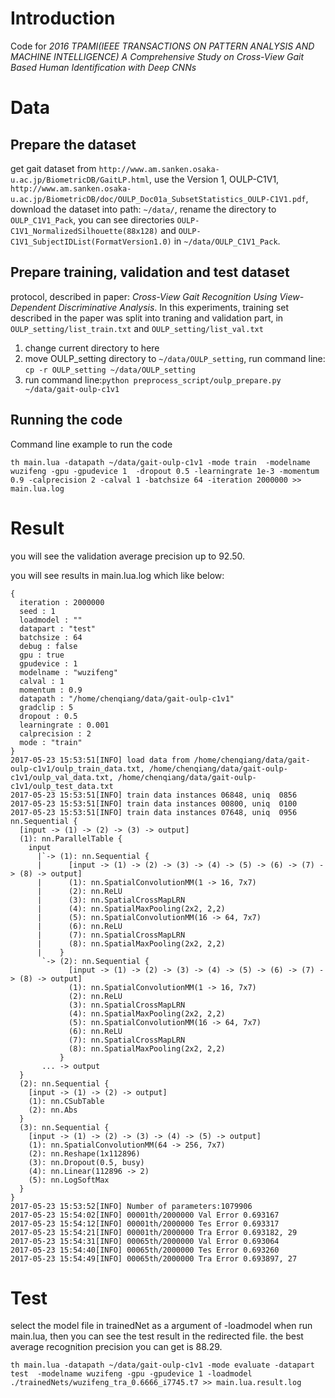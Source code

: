 # Introduction
Code for *2016 TPAMI(IEEE TRANSACTIONS ON PATTERN ANALYSIS AND MACHINE INTELLIGENCE) A Comprehensive Study on Cross-View Gait Based Human Identification with Deep CNNs*

# Data
## Prepare the dataset
get gait dataset from `http://www.am.sanken.osaka-u.ac.jp/BiometricDB/GaitLP.html`,
use the Version 1, OULP-C1V1, `http://www.am.sanken.osaka-u.ac.jp/BiometricDB/doc/OULP_Doc01a_SubsetStatistics_OULP-C1V1.pdf`,
download the dataset into path: `~/data/`, rename the directory to `OULP_C1V1_Pack`,
you can see directories `OULP-C1V1_NormalizedSilhouette(88x128)` and `OULP-C1V1_SubjectIDList(FormatVersion1.0)` in `~/data/OULP_C1V1_Pack`.

## Prepare training, validation and test dataset
protocol, described in paper: *Cross-View Gait Recognition Using View-Dependent Discriminative Analysis*.
In this experiments, training set described in the paper was split into traning and validation part, in `OULP_setting/list_train.txt`
and `OULP_setting/list_val.txt`

1. change current directory to here
1. move OULP_setting directory to `~/data/OULP_setting`, run command line: `cp -r OULP_setting ~/data/OULP_setting`
2. run command line:`python preprocess_script/oulp_prepare.py ~/data/gait-oulp-c1v1`

## Running the code

Command line example to run the code

	th main.lua -datapath ~/data/gait-oulp-c1v1 -mode train  -modelname wuzifeng -gpu -gpudevice 1  -dropout 0.5 -learningrate 1e-3 -momentum 0.9 -calprecision 2 -calval 1 -batchsize 64 -iteration 2000000 >> main.lua.log

# Result

you will see the validation average precision up to 92.50.

you will see results in main.lua.log which like below:

    {
      iteration : 2000000
      seed : 1
      loadmodel : ""
      datapart : "test"
      batchsize : 64
      debug : false
      gpu : true
      gpudevice : 1
      modelname : "wuzifeng"
      calval : 1
      momentum : 0.9
      datapath : "/home/chenqiang/data/gait-oulp-c1v1"
      gradclip : 5
      dropout : 0.5
      learningrate : 0.001
      calprecision : 2
      mode : "train"
    }
    2017-05-23 15:53:51[INFO] load data from /home/chenqiang/data/gait-oulp-c1v1/oulp_train_data.txt, /home/chenqiang/data/gait-oulp-c1v1/oulp_val_data.txt, /home/chenqiang/data/gait-oulp-c1v1/oulp_test_data.txt	
    2017-05-23 15:53:51[INFO] train data instances 06848, uniq  0856	
    2017-05-23 15:53:51[INFO] train data instances 00800, uniq  0100	
    2017-05-23 15:53:51[INFO] train data instances 07648, uniq  0956	
    nn.Sequential {
      [input -> (1) -> (2) -> (3) -> output]
      (1): nn.ParallelTable {
        input
          |`-> (1): nn.Sequential {
          |      [input -> (1) -> (2) -> (3) -> (4) -> (5) -> (6) -> (7) -> (8) -> output]
          |      (1): nn.SpatialConvolutionMM(1 -> 16, 7x7)
          |      (2): nn.ReLU
          |      (3): nn.SpatialCrossMapLRN
          |      (4): nn.SpatialMaxPooling(2x2, 2,2)
          |      (5): nn.SpatialConvolutionMM(16 -> 64, 7x7)
          |      (6): nn.ReLU
          |      (7): nn.SpatialCrossMapLRN
          |      (8): nn.SpatialMaxPooling(2x2, 2,2)
          |    }
           `-> (2): nn.Sequential {
                 [input -> (1) -> (2) -> (3) -> (4) -> (5) -> (6) -> (7) -> (8) -> output]
                 (1): nn.SpatialConvolutionMM(1 -> 16, 7x7)
                 (2): nn.ReLU
                 (3): nn.SpatialCrossMapLRN
                 (4): nn.SpatialMaxPooling(2x2, 2,2)
                 (5): nn.SpatialConvolutionMM(16 -> 64, 7x7)
                 (6): nn.ReLU
                 (7): nn.SpatialCrossMapLRN
                 (8): nn.SpatialMaxPooling(2x2, 2,2)
               }
           ... -> output
      }
      (2): nn.Sequential {
        [input -> (1) -> (2) -> output]
        (1): nn.CSubTable
        (2): nn.Abs
      }
      (3): nn.Sequential {
        [input -> (1) -> (2) -> (3) -> (4) -> (5) -> output]
        (1): nn.SpatialConvolutionMM(64 -> 256, 7x7)
        (2): nn.Reshape(1x112896)
        (3): nn.Dropout(0.5, busy)
        (4): nn.Linear(112896 -> 2)
        (5): nn.LogSoftMax
      }
    }
    2017-05-23 15:53:52[INFO] Number of parameters:1079906	
    2017-05-23 15:54:02[INFO] 00001th/2000000 Val Error 0.693167	
    2017-05-23 15:54:12[INFO] 00001th/2000000 Tes Error 0.693317	
    2017-05-23 15:54:21[INFO] 00001th/2000000 Tra Error 0.693182, 29	
    2017-05-23 15:54:31[INFO] 00065th/2000000 Val Error 0.693064	
    2017-05-23 15:54:40[INFO] 00065th/2000000 Tes Error 0.693260	
    2017-05-23 15:54:49[INFO] 00065th/2000000 Tra Error 0.693897, 27	


# Test

select the model file in trainedNet as a argument of -loadmodel when run main.lua, then you can see the test result in the redirected file.
the best average recognition precision you can get is  88.29.

	th main.lua -datapath ~/data/gait-oulp-c1v1 -mode evaluate -datapart test  -modelname wuzifeng -gpu -gpudevice 1 -loadmodel ./trainedNets/wuzifeng_tra_0.6666_i7745.t7 >> main.lua.result.log